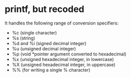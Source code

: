 # printf, but recoded

It handles the following range of conversion specifiers:
- %c (single character)
- %s (string)
- %d and %i (signed decimal integer)
- %u (unsigned decimal integer)
- %p (void *pointer argument converted to hexadecimal)
- %x (unsigned hexadecimal integer, in lowercase)
- %X (unsigned hexadecimal integer, in uppercase)
- %% (for writing a single % character)